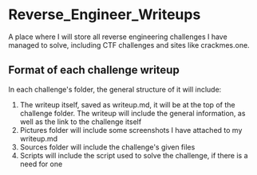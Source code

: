 # Reverse_Engineer_Writeups
A place where I will store all reverse engineering challenges I have managed to solve, including CTF challenges and sites like crackmes.one.

## Format of each challenge writeup
In each challenge's folder, the general structure of it will include:
1. The writeup itself, saved as writeup.md, it will be at the top of the challenge folder. The writeup will include the general information, as well as the link to the challenge itself
2. Pictures folder will include some screenshots I have attached to my writeup.md
3. Sources folder will include the challenge's given files
4. Scripts will include the script used to solve the challenge, if there is a need for one
